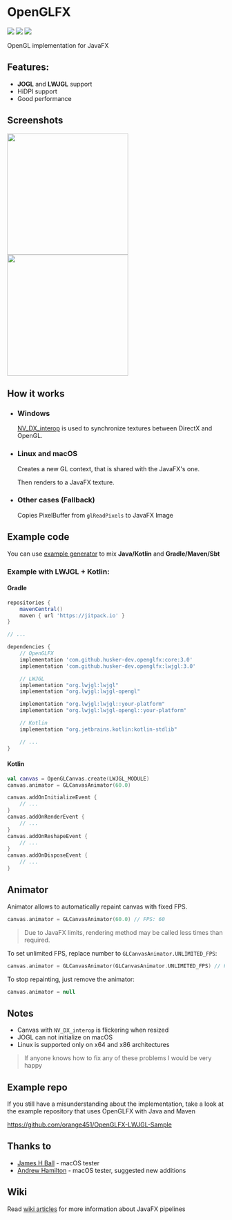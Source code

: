 # OpenGLFX
<a href="LICENSE"><img src="https://img.shields.io/github/license/husker-dev/openglfx?style=flat-square"></a>
<a href="https://jitpack.io/#husker-dev/openglfx"><img src="https://img.shields.io/jitpack/v/github/husker-dev/openglfx?style=flat-square"></a>
<a href="https://github.com/husker-dev/openglfx/releases/latest"><img src="https://img.shields.io/github/v/release/husker-dev/openglfx?style=flat-square"></a>

OpenGL implementation for JavaFX

## Features:
  - **JOGL** and **LWJGL** support
  - HiDPI support
  - Good performance

## Screenshots

<p>
<img src="https://user-images.githubusercontent.com/31825139/129398976-f1317b23-5583-47e9-ab1c-d12eea54d4ab.gif" height="280"/>
<img src="https://user-images.githubusercontent.com/31825139/131416822-b90bb974-583c-48a2-ae47-8e0022fd5229.gif" height="280"/>
</p>

## How it works

- ### Windows
  [NV_DX_interop](https://www.khronos.org/registry/OpenGL/extensions/NV/WGL_NV_DX_interop.txt) is used to synchronize textures between DirectX and OpenGL.

- ### Linux and macOS
  Creates a new GL context, that is shared with the JavaFX's one. 

  Then renders to a JavaFX texture.

- ### Other cases (Fallback)
  Copies PixelBuffer from ```glReadPixels``` to JavaFX Image

## Example code

You can use [example generator](https://huskerdev.com/?page=tools/openglfx) to mix **Java/Kotlin** and **Gradle/Maven/Sbt**

### Example with LWJGL + Kotlin:
  #### Gradle
  ```groovy
  repositories {
      mavenCentral()
      maven { url 'https://jitpack.io' }
  }

  // ...

  dependencies {
      // OpenGLFX
      implementation 'com.github.husker-dev.openglfx:core:3.0'
      implementation 'com.github.husker-dev.openglfx:lwjgl:3.0'

      // LWJGL
      implementation "org.lwjgl:lwjgl"
      implementation "org.lwjgl:lwjgl-opengl"

      implementation "org.lwjgl:lwjgl::your-platform"
      implementation "org.lwjgl:lwjgl-opengl::your-platform"

      // Kotlin
      implementation "org.jetbrains.kotlin:kotlin-stdlib"

      // ...
  }
  ```

  #### Kotlin
  ```kotlin
  val canvas = OpenGLCanvas.create(LWJGL_MODULE)
  canvas.animator = GLCanvasAnimator(60.0)

  canvas.addOnInitializeEvent {
      // ...
  }
  canvas.addOnRenderEvent {
      // ...
  }
  canvas.addOnReshapeEvent {
      // ...
  }
  canvas.addOnDisposeEvent {
      // ...
  }
  ```
  
## Animator

Animator allows to automatically repaint canvas with fixed FPS.

```kotlin
canvas.animator = GLCanvasAnimator(60.0) // FPS: 60
```
> Due to JavaFX limits, rendering method may be called less times than required. 
> 

To set unlimited FPS, replace number to ```GLCanvasAnimator.UNLIMITED_FPS```:
```kotlin
canvas.animator = GLCanvasAnimator(GLCanvasAnimator.UNLIMITED_FPS) // FPS: Unlimited
```

To stop repainting, just remove the animator:
```kotlin
canvas.animator = null
```

## Notes
- Canvas with ```NV_DX_interop``` is flickering when resized
- JOGL can not initialize on macOS
- Linux is supported only on x64 and x86 architectures
> If anyone knows how to fix any of these problems I would be very happy


## Example repo
If you still have a misunderstanding about the implementation, take a look at the example repository that uses OpenGLFX with Java and Maven 

https://github.com/orange451/OpenGLFX-LWJGL-Sample


## Thanks to

- [James H Ball](https://github.com/jameshball) - macOS tester
- [Andrew Hamilton](https://github.com/orange451) - macOS tester, suggested new additions

## Wiki
  Read [wiki articles](https://github.com/husker-dev/openglfx/wiki) for more information about JavaFX pipelines
